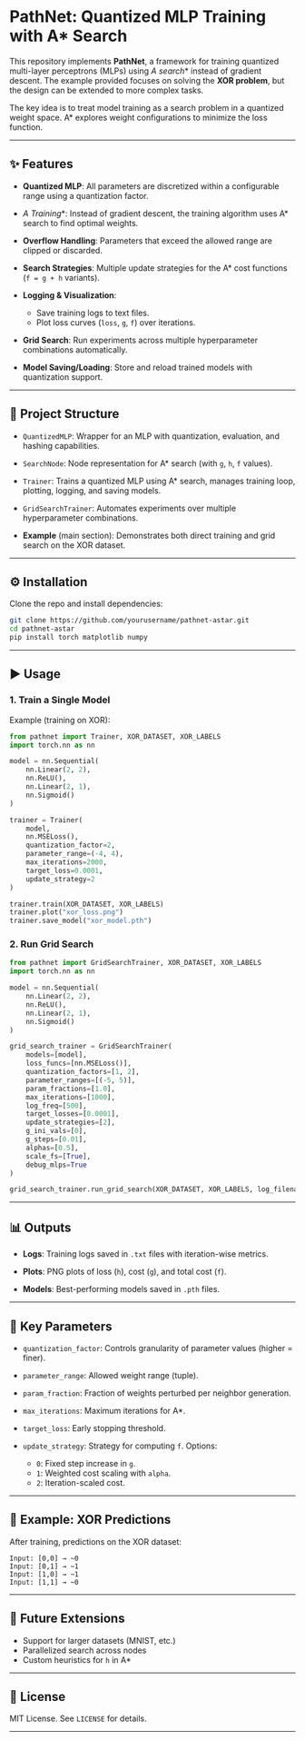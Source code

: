 # PathNet: Quantized MLP Training with A* Search

This repository implements **PathNet**, a framework for training quantized multi-layer perceptrons (MLPs) using **A* search** instead of gradient descent.
The example provided focuses on solving the **XOR problem**, but the design can be extended to more complex tasks.

The key idea is to treat model training as a search problem in a quantized weight space. A* explores weight configurations to minimize the loss function.

---

## ✨ Features

* **Quantized MLP**:
  All parameters are discretized within a configurable range using a quantization factor.

* **A* Training**:
  Instead of gradient descent, the training algorithm uses A* search to find optimal weights.

* **Overflow Handling**:
  Parameters that exceed the allowed range are clipped or discarded.

* **Search Strategies**:
  Multiple update strategies for the A* cost functions (`f = g + h` variants).

* **Logging & Visualization**:

  * Save training logs to text files.
  * Plot loss curves (`loss`, `g`, `f`) over iterations.

* **Grid Search**:
  Run experiments across multiple hyperparameter combinations automatically.

* **Model Saving/Loading**:
  Store and reload trained models with quantization support.

---

## 📂 Project Structure

* `QuantizedMLP`:
  Wrapper for an MLP with quantization, evaluation, and hashing capabilities.

* `SearchNode`:
  Node representation for A* search (with `g`, `h`, `f` values).

* `Trainer`:
  Trains a quantized MLP using A* search, manages training loop, plotting, logging, and saving models.

* `GridSearchTrainer`:
  Automates experiments over multiple hyperparameter combinations.

* **Example** (main section):
  Demonstrates both direct training and grid search on the XOR dataset.

---

## ⚙️ Installation

Clone the repo and install dependencies:

```bash
git clone https://github.com/yourusername/pathnet-astar.git
cd pathnet-astar
pip install torch matplotlib numpy
```

---

## ▶️ Usage

### 1. Train a Single Model

Example (training on XOR):

```python
from pathnet import Trainer, XOR_DATASET, XOR_LABELS
import torch.nn as nn

model = nn.Sequential(
    nn.Linear(2, 2),
    nn.ReLU(),
    nn.Linear(2, 1),
    nn.Sigmoid()
)

trainer = Trainer(
    model,
    nn.MSELoss(),
    quantization_factor=2,
    parameter_range=(-4, 4),
    max_iterations=2000,
    target_loss=0.0001,
    update_strategy=2
)

trainer.train(XOR_DATASET, XOR_LABELS)
trainer.plot("xor_loss.png")
trainer.save_model("xor_model.pth")
```

### 2. Run Grid Search

```python
from pathnet import GridSearchTrainer, XOR_DATASET, XOR_LABELS
import torch.nn as nn

model = nn.Sequential(
    nn.Linear(2, 2),
    nn.ReLU(),
    nn.Linear(2, 1),
    nn.Sigmoid()
)

grid_search_trainer = GridSearchTrainer(
    models=[model],
    loss_funcs=[nn.MSELoss()],
    quantization_factors=[1, 2],
    parameter_ranges=[(-5, 5)],
    param_fractions=[1.0],
    max_iterations=[1000],
    log_freq=[500],
    target_losses=[0.0001],
    update_strategies=[2],
    g_ini_vals=[0],
    g_steps=[0.01],
    alphas=[0.5],
    scale_fs=[True],
    debug_mlps=True
)

grid_search_trainer.run_grid_search(XOR_DATASET, XOR_LABELS, log_filename="grid_search_results.txt")
```

---

## 📊 Outputs

* **Logs**:
  Training logs saved in `.txt` files with iteration-wise metrics.

* **Plots**:
  PNG plots of loss (`h`), cost (`g`), and total cost (`f`).

* **Models**:
  Best-performing models saved in `.pth` files.

---

## 🔧 Key Parameters

* `quantization_factor`: Controls granularity of parameter values (higher = finer).
* `parameter_range`: Allowed weight range (tuple).
* `param_fraction`: Fraction of weights perturbed per neighbor generation.
* `max_iterations`: Maximum iterations for A*.
* `target_loss`: Early stopping threshold.
* `update_strategy`: Strategy for computing `f`. Options:

  * `0`: Fixed step increase in `g`.
  * `1`: Weighted cost scaling with `alpha`.
  * `2`: Iteration-scaled cost.

---

## 📌 Example: XOR Predictions

After training, predictions on the XOR dataset:

```
Input: [0,0] → ~0
Input: [0,1] → ~1
Input: [1,0] → ~1
Input: [1,1] → ~0
```

---

## 🚀 Future Extensions

* Support for larger datasets (MNIST, etc.)
* Parallelized search across nodes
* Custom heuristics for `h` in A*

---

## 📜 License

MIT License. See `LICENSE` for details.

---

